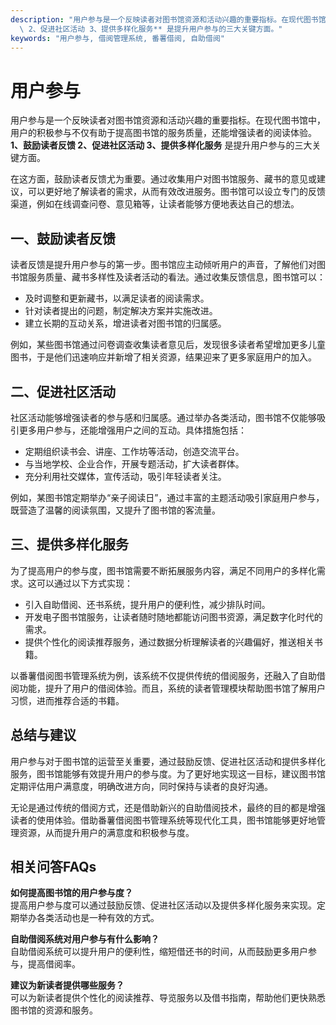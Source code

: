```yaml
---
description: "用户参与是一个反映读者对图书馆资源和活动兴趣的重要指标。在现代图书馆中，用户的积极参与不仅有助于提高图书馆的服务质量，还能增强读者的阅读体验。**1、鼓励读者反馈\
  \ 2、促进社区活动 3、提供多样化服务** 是提升用户参与的三大关键方面。"
keywords: "用户参与, 借阅管理系统, 番薯借阅, 自助借阅"
---
```

# 用户参与

用户参与是一个反映读者对图书馆资源和活动兴趣的重要指标。在现代图书馆中，用户的积极参与不仅有助于提高图书馆的服务质量，还能增强读者的阅读体验。**1、鼓励读者反馈 2、促进社区活动 3、提供多样化服务** 是提升用户参与的三大关键方面。

在这方面，鼓励读者反馈尤为重要。通过收集用户对图书馆服务、藏书的意见或建议，可以更好地了解读者的需求，从而有效改进服务。图书馆可以设立专门的反馈渠道，例如在线调查问卷、意见箱等，让读者能够方便地表达自己的想法。

## **一、鼓励读者反馈**

读者反馈是提升用户参与的第一步。图书馆应主动倾听用户的声音，了解他们对图书馆服务质量、藏书多样性及读者活动的看法。通过收集反馈信息，图书馆可以：

- 及时调整和更新藏书，以满足读者的阅读需求。
- 针对读者提出的问题，制定解决方案并实施改进。
- 建立长期的互动关系，增进读者对图书馆的归属感。

例如，某些图书馆通过问卷调查收集读者意见后，发现很多读者希望增加更多儿童图书，于是他们迅速响应并新增了相关资源，结果迎来了更多家庭用户的加入。

## **二、促进社区活动**

社区活动能够增强读者的参与感和归属感。通过举办各类活动，图书馆不仅能够吸引更多用户参与，还能增强用户之间的互动。具体措施包括：

- 定期组织读书会、讲座、工作坊等活动，创造交流平台。
- 与当地学校、企业合作，开展专题活动，扩大读者群体。
- 充分利用社交媒体，宣传活动，吸引年轻读者关注。

例如，某图书馆定期举办“亲子阅读日”，通过丰富的主题活动吸引家庭用户参与，既营造了温馨的阅读氛围，又提升了图书馆的客流量。

## **三、提供多样化服务**

为了提高用户的参与度，图书馆需要不断拓展服务内容，满足不同用户的多样化需求。这可以通过以下方式实现：

- 引入自助借阅、还书系统，提升用户的便利性，减少排队时间。
- 开发电子图书馆服务，让读者随时随地都能访问图书资源，满足数字化时代的需求。
- 提供个性化的阅读推荐服务，通过数据分析理解读者的兴趣偏好，推送相关书籍。

以番薯借阅图书管理系统为例，该系统不仅提供传统的借阅服务，还融入了自助借阅功能，提升了用户的借阅体验。而且，系统的读者管理模块帮助图书馆了解用户习惯，进而推荐合适的书籍。

## 总结与建议

用户参与对于图书馆的运营至关重要，通过鼓励反馈、促进社区活动和提供多样化服务，图书馆能够有效提升用户的参与度。为了更好地实现这一目标，建议图书馆定期评估用户满意度，明确改进方向，同时保持与读者的良好沟通。

无论是通过传统的借阅方式，还是借助新兴的自助借阅技术，最终的目的都是增强读者的使用体验。借助番薯借阅图书管理系统等现代化工具，图书馆能够更好地管理资源，从而提升用户的满意度和积极参与度。

## 相关问答FAQs

**如何提高图书馆的用户参与度？**  
提高用户参与度可以通过鼓励反馈、促进社区活动以及提供多样化服务来实现。定期举办各类活动也是一种有效的方式。

**自助借阅系统对用户参与有什么影响？**  
自助借阅系统可以提升用户的便利性，缩短借还书的时间，从而鼓励更多用户参与，提高借阅率。

**建议为新读者提供哪些服务？**  
可以为新读者提供个性化的阅读推荐、导览服务以及借书指南，帮助他们更快熟悉图书馆的资源和服务。
